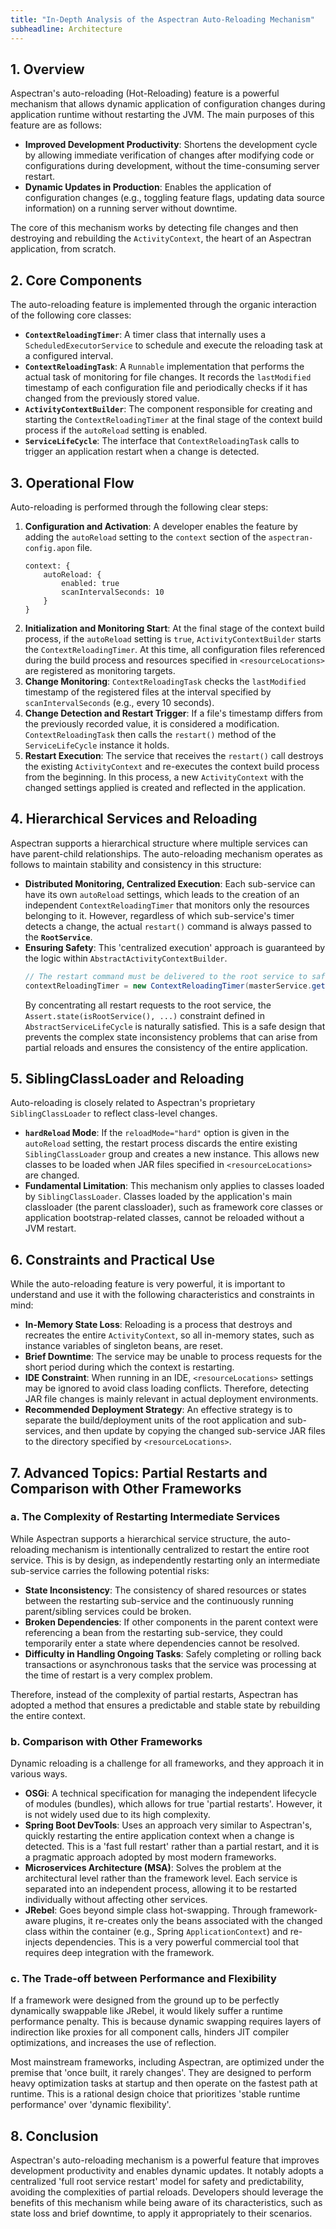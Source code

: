 ```yaml
---
title: "In-Depth Analysis of the Aspectran Auto-Reloading Mechanism"
subheadline: Architecture
---
```


## 1. Overview

Aspectran's auto-reloading (Hot-Reloading) feature is a powerful mechanism that allows dynamic application of configuration changes during application runtime without restarting the JVM. The main purposes of this feature are as follows:

-   **Improved Development Productivity**: Shortens the development cycle by allowing immediate verification of changes after modifying code or configurations during development, without the time-consuming server restart.
-   **Dynamic Updates in Production**: Enables the application of configuration changes (e.g., toggling feature flags, updating data source information) on a running server without downtime.

The core of this mechanism works by detecting file changes and then destroying and rebuilding the `ActivityContext`, the heart of an Aspectran application, from scratch.

## 2. Core Components

The auto-reloading feature is implemented through the organic interaction of the following core classes:

-   **`ContextReloadingTimer`**: A timer class that internally uses a `ScheduledExecutorService` to schedule and execute the reloading task at a configured interval.
-   **`ContextReloadingTask`**: A `Runnable` implementation that performs the actual task of monitoring for file changes. It records the `lastModified` timestamp of each configuration file and periodically checks if it has changed from the previously stored value.
-   **`ActivityContextBuilder`**: The component responsible for creating and starting the `ContextReloadingTimer` at the final stage of the context build process if the `autoReload` setting is enabled.
-   **`ServiceLifeCycle`**: The interface that `ContextReloadingTask` calls to trigger an application restart when a change is detected.

## 3. Operational Flow

Auto-reloading is performed through the following clear steps:

1.  **Configuration and Activation**: A developer enables the feature by adding the `autoReload` setting to the `context` section of the `aspectran-config.apon` file.
    ```apon
    context: {
        autoReload: {
            enabled: true
            scanIntervalSeconds: 10
        }
    }
    ```
2.  **Initialization and Monitoring Start**: At the final stage of the context build process, if the `autoReload` setting is `true`, `ActivityContextBuilder` starts the `ContextReloadingTimer`. At this time, all configuration files referenced during the build process and resources specified in `<resourceLocations>` are registered as monitoring targets.
3.  **Change Monitoring**: `ContextReloadingTask` checks the `lastModified` timestamp of the registered files at the interval specified by `scanIntervalSeconds` (e.g., every 10 seconds).
4.  **Change Detection and Restart Trigger**: If a file's timestamp differs from the previously recorded value, it is considered a modification. `ContextReloadingTask` then calls the `restart()` method of the `ServiceLifeCycle` instance it holds.
5.  **Restart Execution**: The service that receives the `restart()` call destroys the existing `ActivityContext` and re-executes the context build process from the beginning. In this process, a new `ActivityContext` with the changed settings applied is created and reflected in the application.

## 4. Hierarchical Services and Reloading

Aspectran supports a hierarchical structure where multiple services can have parent-child relationships. The auto-reloading mechanism operates as follows to maintain stability and consistency in this structure:

-   **Distributed Monitoring, Centralized Execution**: Each sub-service can have its own `autoReload` settings, which leads to the creation of an independent `ContextReloadingTimer` that monitors only the resources belonging to it. However, regardless of which sub-service's timer detects a change, the actual `restart()` command is always passed to the **`RootService`**.
-   **Ensuring Safety**: This 'centralized execution' approach is guaranteed by the logic within `AbstractActivityContextBuilder`.
    ```java
    // The restart command must be delivered to the root service to safely reload the entire application.
    contextReloadingTimer = new ContextReloadingTimer(masterService.getRootService().getServiceLifeCycle());
    ```
    By concentrating all restart requests to the root service, the `Assert.state(isRootService(), ...)` constraint defined in `AbstractServiceLifeCycle` is naturally satisfied. This is a safe design that prevents the complex state inconsistency problems that can arise from partial reloads and ensures the consistency of the entire application.

## 5. SiblingClassLoader and Reloading

Auto-reloading is closely related to Aspectran's proprietary `SiblingClassLoader` to reflect class-level changes.

-   **`hardReload` Mode**: If the `reloadMode="hard"` option is given in the `autoReload` setting, the restart process discards the entire existing `SiblingClassLoader` group and creates a new instance. This allows new classes to be loaded when JAR files specified in `<resourceLocations>` are changed.
-   **Fundamental Limitation**: This mechanism only applies to classes loaded by `SiblingClassLoader`. Classes loaded by the application's main classloader (the parent classloader), such as framework core classes or application bootstrap-related classes, cannot be reloaded without a JVM restart.

## 6. Constraints and Practical Use

While the auto-reloading feature is very powerful, it is important to understand and use it with the following characteristics and constraints in mind:

-   **In-Memory State Loss**: Reloading is a process that destroys and recreates the entire `ActivityContext`, so all in-memory states, such as instance variables of singleton beans, are reset.
-   **Brief Downtime**: The service may be unable to process requests for the short period during which the context is restarting.
-   **IDE Constraint**: When running in an IDE, `<resourceLocations>` settings may be ignored to avoid class loading conflicts. Therefore, detecting JAR file changes is mainly relevant in actual deployment environments.
-   **Recommended Deployment Strategy**: An effective strategy is to separate the build/deployment units of the root application and sub-services, and then update by copying the changed sub-service JAR files to the directory specified by `<resourceLocations>`.

## 7. Advanced Topics: Partial Restarts and Comparison with Other Frameworks

### a. The Complexity of Restarting Intermediate Services

While Aspectran supports a hierarchical service structure, the auto-reloading mechanism is intentionally centralized to restart the entire root service. This is by design, as independently restarting only an intermediate sub-service carries the following potential risks:

-   **State Inconsistency**: The consistency of shared resources or states between the restarting sub-service and the continuously running parent/sibling services could be broken.
-   **Broken Dependencies**: If other components in the parent context were referencing a bean from the restarting sub-service, they could temporarily enter a state where dependencies cannot be resolved.
-   **Difficulty in Handling Ongoing Tasks**: Safely completing or rolling back transactions or asynchronous tasks that the service was processing at the time of restart is a very complex problem.

Therefore, instead of the complexity of partial restarts, Aspectran has adopted a method that ensures a predictable and stable state by rebuilding the entire context.

### b. Comparison with Other Frameworks

Dynamic reloading is a challenge for all frameworks, and they approach it in various ways.

-   **OSGi**: A technical specification for managing the independent lifecycle of modules (bundles), which allows for true 'partial restarts'. However, it is not widely used due to its high complexity.
-   **Spring Boot DevTools**: Uses an approach very similar to Aspectran's, quickly restarting the entire application context when a change is detected. This is a 'fast full restart' rather than a partial restart, and it is a pragmatic approach adopted by most modern frameworks.
-   **Microservices Architecture (MSA)**: Solves the problem at the architectural level rather than the framework level. Each service is separated into an independent process, allowing it to be restarted individually without affecting other services.
-   **JRebel**: Goes beyond simple class hot-swapping. Through framework-aware plugins, it re-creates only the beans associated with the changed class within the container (e.g., Spring `ApplicationContext`) and re-injects dependencies. This is a very powerful commercial tool that requires deep integration with the framework.

### c. The Trade-off between Performance and Flexibility

If a framework were designed from the ground up to be perfectly dynamically swappable like JRebel, it would likely suffer a runtime performance penalty. This is because dynamic swapping requires layers of indirection like proxies for all component calls, hinders JIT compiler optimizations, and increases the use of reflection.

Most mainstream frameworks, including Aspectran, are optimized under the premise that 'once built, it rarely changes'. They are designed to perform heavy optimization tasks at startup and then operate on the fastest path at runtime. This is a rational design choice that prioritizes 'stable runtime performance' over 'dynamic flexibility'.

## 8. Conclusion

Aspectran's auto-reloading mechanism is a powerful feature that improves development productivity and enables dynamic updates. It notably adopts a centralized 'full root service restart' model for safety and predictability, avoiding the complexities of partial reloads. Developers should leverage the benefits of this mechanism while being aware of its characteristics, such as state loss and brief downtime, to apply it appropriately to their scenarios.
